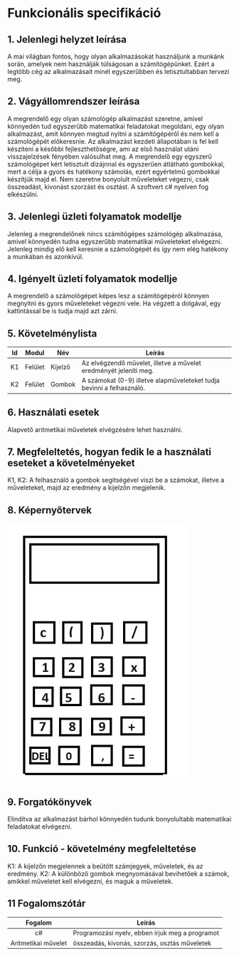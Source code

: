 ﻿# Funkcionális specifikáció

## 1. Jelenlegi helyzet leírása

A mai világban fontos, hogy olyan alkalmazásokat használjunk a munkánk során, amelyek nem használják túlságosan a számítógépünket. Ezért a legtöbb cég az alkalmazásait minél egyszerűbben és letisztultabban tervezi meg.



## 2. Vágyállomrendszer leírása
A megrendelő egy olyan számológép alkalmazást szeretne, amivel könnyedén tud egyszerűbb matematikai feladatokat megoldani, egy olyan alkalmazást, amit könnyen megtud nyitni a számítógépéről és nem kell a számológépét előkeresnie.
Az alkalmazást kezdeti állapotában is fel kell készíteni a későbbi fejleszthetőségre, ami az első használat utáni visszajelzések fényében valósulhat meg. A megrendelő egy egyszerű számológépet kért letisztult dizájnnal és egyszerűen átlátható gombokkal, mert a célja a gyors és hatékony számolás, ezért egyértelmű gombokkal készítjük majd el. Nem szeretne bonyolult műveleteket végezni, csak összeadást, kivonást szorzást és osztást. A szoftvert c# nyelven fog elkészülni.

## 3. Jelenlegi üzleti folyamatok modellje
Jelenleg a megrendelőnek nincs számítógépes számológép alkalmazása, amivel könnyedén tudna egyszerűbb matematikai műveleteket elvégezni. Jelenleg mindig elő kell keresnie a számológépét és így nem elég hatékony a munkában és azonkívül.


## 4. Igényelt üzleti folyamatok modellje
A megrendelő a számológépet képes lesz a számítógépéról könnyen megnyitni és gyors műveleteket végezni vele. Ha végzett a dolgával, egy kattintással be is tudja majd azt zárni.

## 5. Követelménylista

| Id | Modul | Név | Leírás |
| :---: | --- | --- | --- |
| K1 | Felület | Kijelző | Az elvégzendő művelet, illetve a művelet eredményét jeleníti meg. |
| K2 | Felület | Gombok | A számokat (0-9) illetve alapműveleteket tudja bevinni a felhasználó. |

## 6. Használati esetek

Alapvető aritmetikai műveletek elvégzésére lehet használni.

## 7. Megfeleltetés, hogyan fedik le a használati eseteket a követelményeket

K1, K2: A felhasználó a gombok segítségével viszi be a számokat, illetve a műveleteket, majd az eredmény a kijelzőn megjelenik.

## 8. Képernyőtervek
![Képernyőterv](../kepernyoterv.png)

## 9. Forgatókönyvek
Elindítva az alkalmazást bárhol könnyedén tudunk bonyolultabb matematikai feladatokat elvégezni.
## 10. Funkció - követelmény megfeleltetése

K1: A kijelzőn megjelennek a beütött számjegyek, műveletek, és az eredmény. K2: A különböző gombok megnyomásával bevihetőek a számok, amikkel műveletet kell elvégezni, és maguk a műveletek. 

## 11 Fogalomszótár
| Fogalom | Leírás |
| :---: | --- |
| c#| Programozási nyelv, ebben írjuk meg a programot|
| Aritmetikai művelet | összeadás, kivonás, szorzás, osztás műveletek |
